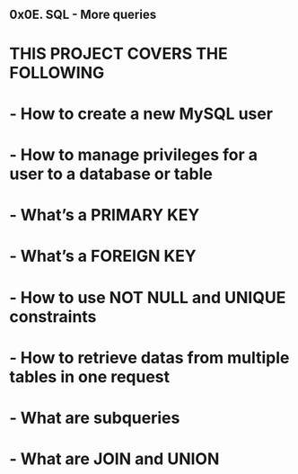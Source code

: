 ## 0x0E. SQL - More queries

# THIS  PROJECT COVERS THE FOLLOWING
# - How to create a new MySQL user
# - How to manage privileges for a user to a database or table
# - What’s a PRIMARY KEY
# - What’s a FOREIGN KEY
# - How to use NOT NULL and UNIQUE constraints
# - How to retrieve datas from multiple tables in one request
# - What are subqueries
# - What are JOIN and UNION
